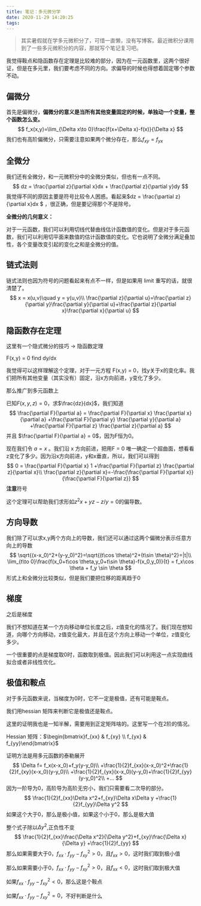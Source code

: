 ```yaml
---
title: 笔记：多元微分学
date: 2020-11-29 14:20:25
tags:
---
```


> 其实暑假就在学多元微积分了，可惜一直懒，没有写博客。最近微积分课用到了一些多元微积分的内容，那就写个笔记复习吧。

我觉得鞍点和隐函数存在定理是比较难的部分，因为在一元函数里，这两个很好证，但是在多元里，我们要考虑不同的方向。求偏导的时候也得想着固定哪个参数不动。

## 偏微分

首先是偏微分，**偏微分的意义是当所有其他变量固定的时候，单独动一个变量，整个函数怎么变。**
$$
f_x(x,y)=\lim_{\Delta x\to 0}\frac{f(x+\Delta x)-f(x)}{\Delta x}
$$
我们也有高阶偏微分，只需要注意如果两个微分存在，那么$f_{xy}=f_{yx}$

## 全微分

我们还有全微分，和一元微积分中的全微分类似，但也有一点不同。
$$
dz = \frac{\partial z}{\partial x}dx + \frac{\partial z}{\partial y}dy
$$
我觉得不同的原因主要是符号比较令人困惑。看起来$dz = \frac{\partial z}{\partial x}dx $ ，很正确，但是要记得那个不是除号。

**全微分的几何意义：**

对于一元函数，我们可以利用切线代替曲线估计函数值的变化。但是对于多元函数，我们可以利用切平面来数值的估计函数值的变化。它也说明了全微分满足叠加性，各个变量改变引起的变化之和是全微分的值。



## 链式法则

链式法则也因为符号的问题看起来有点不一样，但是如果用 limit 重写的话，就很清楚了。
$$
x = x(u,v)\quad y = y(u,v)\\
\frac{\partial z}{\partial u}=\frac{\partial z}{\partial y}\frac{\partial y}{\partial u}+\frac{\partial z}{\partial x}\frac{\partial x}{\partial u}
$$

## 隐函数存在定理

这里有一个隐式微分的技巧 -> 隐函数定理 

F(x,y) = 0 find dy/dx

我觉得可以这样理解这个定理，对于一元方程 F(x,y) = 0，找y关于x的变化率。我们把所有其他变量（其实没有）固定，沿x方向前进，y变化了多少。

那么推广到多元函数上

已知$F(x,y,z) = 0$，求$\frac{dz}{dx}$，我们知道
$$
\frac{\partial F}{\partial a} = \frac{\partial F}{\partial x} \frac{\partial x}{\partial a} +\frac{\partial F}{\partial y} \frac{\partial y}{\partial a} +\frac{\partial F}{\partial z} \frac{\partial z}{\partial a}
$$
并且 $\frac{\partial F}{\partial a} = 0$，因为F恒为0。

现在我们令 $a = x$ 。我们沿 x 方向前进，把用F = 0 唯一确定一个超曲面，想看看z变化了多少。因为沿x方向前进，y和x垂直，所以，我们可以得到
$$
0 = \frac{\partial F}{\partial x} 1 +\frac{\partial F}{\partial z} \frac{\partial z}{\partial x}\\
\frac{\partial z}{\partial x}=-\frac{\frac{\partial F}{\partial x}}{\frac{\partial F}{\partial z}}
$$
**注意**符号

这个定理可以帮助我们求形如$z^2x + yz-z/y=0$的偏导数。



## 方向导数

我们除了可以求x,y两个方向上的导数，我们还可以通过这两个偏微分表示任意方向上的导数
$$
\sqrt{(x-x_0)^2+(y-y_0)^2}=\sqrt{(t\cos \theta)^2+(t\sin \theta)^2}=|t|\\
\lim_{t\to 0}\frac{f(x_0+t\cos \theta,y_0+t\sin \theta)-f(x_0,y_0)}{t} = f_x\cos \theta + f_y \sin \theta
$$
形式上和全微分比较类似，但是我们要把位移的距离趋于0

## 梯度

之后是梯度

我们不想知道在某一个方向移动单位长度之后，z值变化的情况了。我们现在想知道，向哪个方向移动，z值变化最大，并且在这个方向上移动一个单位，z值变化多少。

一个很重要的点是梯度取0时，函数取到极值。因此我们可以利用这一点实现曲线拟合或者非线性优化。

## 极值和鞍点

对于多元函数来说，当梯度为0时，它不一定是极值，还有可能是鞍点。

我们用hessian 矩阵来判断它是极值还是鞍点。

这里的证明我也是一知半解，需要用到正定矩阵啥的。这里写一个在2阶的情况。

Hessian 矩阵：$\begin{bmatrix}f_{xx} & f_{xy} \\ f_{yx} & f_{yy}\end{bmatrix}$

证明方法是用多元函数的泰勒展开
$$
\Delta f= f_x(x-x_0)+f_y(y-y_0)\\
+\frac{1}{2}f_{xx}(x-x_0)^2+\frac{1}{2}f_{xy}(x-x_0)(y-y_0)\\
+\frac{1}{2}f_{yx}(x-x_0)(y-y_0)+\frac{1}{2}f_{yy}(y-y_0)^2\\
+...
$$
因为一阶导为0，高阶导为高阶无穷小，我们只需要看二次导的部分。
$$
\frac{1}{2}f_{xx}\Delta x^2+f_{xy}\Delta x\Delta y
+\frac{1}{2}f_{yy}\Delta y^2
$$
如果这个大于0，那么是极小值，如果这个小于0，那么是极大值

整个式子除以$\Delta y^2$,正负性不变
$$
\frac{1}{2}f_{xx}\frac{\Delta x^2}{\Delta y^2}+f_{xy}\frac{\Delta x}{\Delta y}
+\frac{1}{2}f_{yy}
$$
那么如果需要大于0，$f_{xx}\cdot f_{yy} - {f_{xy}}^2>0$，且$f_{xx} > 0$，这时我们取到极小值

那么如果需要小于0，$f_{xx}\cdot f_{yy} - {f_{xy}}^2>0$，且$f_{xx} < 0$，这时我们取到极大值

如果$f_{xx}\cdot f_{yy} - {f_{xy}}^2 < 0$，那么这是个鞍点

如果$f_{xx}\cdot f_{yy} - {f_{xy}}^2 = 0$，不好判断是什么

